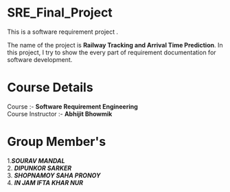 # SRE_Final_Project
This is a software requirement project .




The name of the project is **Railway Tracking and Arrival Time Prediction**.
In this project, I try to show the every part of requirement documentation for software development.

# Course Details
Course :-
**Software Requirement Engineering**<br>
Course Instructor :-
**Abhijit Bhowmik**

# Group Member's<br>

1.**_SOURAV MANDAL_**<br>
2.
**_DIPUNKOR SARKER_**<br>
3.
**_SHOPNAMOY SAHA PRONOY_**<br>
4.
**_IN JAM IFTA KHAR NUR_**





